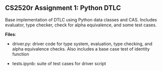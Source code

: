 ## CS2520r Assignment 1: Python DTLC

Base implementation of DTLC using Python data classes and CAS. Includes evaluator, type checker, check for alpha equivalence, and some test cases.

**Files**: 

* driver.py: driver code for type system, evaluation, type checking, and alpha equivalence checks. Also includes a base case test of identity function

* tests.ipynb: suite of test cases for driver script



